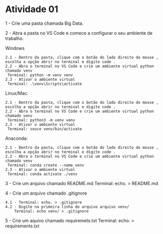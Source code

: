 # Atividade 01

1 - Crie uma pasta chamada Big Data.

2 - Abra a pasta no VS Code e comece a configurar o seu ambiente de trabalho.

Windows

    2.1 - Dentro da pasta, clique com o botão do lado direito do mouse , escolha a opção abrir no terminal e digite code . 
    2.2 - Abra o terminal no VS Code e crie um ambiente virtual python chamado venv
     Terminal: python -m venv venv
    2.3 - Ativar o ambiente virtual
     Terminal: .\venv\Scripts\activate

Linux/Mac:
    
    2.1 - Dentro da pasta, clique com o botão do lado direito do mouse , escolha a opção abrir no terminal e digite code . 
    2.2 - Abra o terminal no VS Code e crie um ambiente virtual python chamado venv
     Terminal: python3 -m venv venv
    2.3 - Ativar o ambiente virtual
     Terminal: souce venv/bin/activate

Anaconda:

    2.1 - Dentro da pasta, clique com o botão do lado direito do mouse , escolha a opção abrir no terminal e digite code . 
    2.2 - Abra o terminal no VS Code e crie um ambiente virtual python chamado venv
     Terminal: conda create --name venv
    2.3 - Ativar o ambiente virtual
     Terminal: conda activate ./venv

3 - Crie um arquivo chamado README.md
     Terminal: echo. > README.md

4 - Crie um arquivo chamado .gitignore

    4.1 - Terminal: echo. > .gitignore
    4.2 - Digite na primeira linha do arquivo arquivo venv/
        Terminal: echo venv/ > .gitignore

5 - Crie um aquivo chamado requiremets.txt
     Terminal: echo. > requirements.txt

